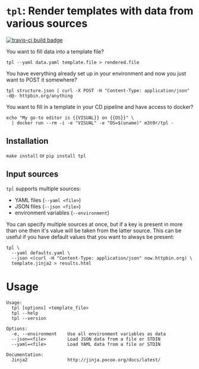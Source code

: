 # `tpl`: Render templates with data from various sources

<p><!-- badges --><a href="https://travis-ci.com/M3t0r/tpl"><img src="https://api.travis-ci.com/M3t0r/tpl.svg?branch=master" alt="travis-ci build badge"></a></p>

You want to fill data into a template file?
```shell
tpl --yaml data.yaml template.file > rendered.file
```

You have everything already set up in your environment and now you just want to
POST it somewhere?
```shell
tpl structure.json | curl -X POST -H "Content-Type: application/json" -d@- httpbin.org/anything
```

You want to fill in a template in your CD pipeline and have access to docker?
```shell
echo "My go-to editor is {{VISUAL}} on {{OS}}" \
  | docker run --rm -i -e "VISUAL" -e "OS=$(uname)" m3t0r/tpl -
```

## Installation
`make install` or `pip install tpl`

## Input sources
`tpl` supports multiple sources:
 * YAML files (`--yaml <file>`)
 * JSON files (`--json <file>`)
 * environment variables (`--environment`)

You can specify multiple sources at once, but if a key is present in more than
one then it's value will be taken from the latter source. This can be useful if
you have default values that you want to always be present:
```shell
tpl \
  --yaml defaults.yaml \
  --json <(curl -H "Content-Type: application/json" now.httpbin.org) \
  template.jinja2 > results.html
```

# Usage
```
Usage:
  tpl [options] <template_file>
  tpl --help
  tpl --version

Options:
  -e, --environment    Use all environment variables as data
  --json=<file>        Load JSON data from a file or STDIN
  --yaml=<file>        Load YAML data from a file or STDIN

Documentation:
  Jinja2               http://jinja.pocoo.org/docs/latest/
```
